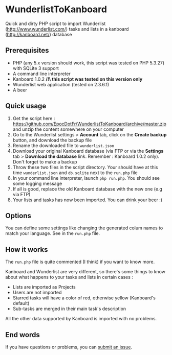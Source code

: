 WunderlistToKanboard
====================

Quick and dirty PHP script to import Wunderlist (http://www.wunderlist.com/) tasks and lists in a kanboard (http://kanboard.net/) database

## Prerequisites

  - PHP (any 5.x version should work, this script was tested on PHP 5.3.27) with SQLite 3 support
  - A command line interpreter
  - Kanboard 1.0.2 **/!\ this script was tested on this version only**
  - Wunderlist web application (tested on 2.3.6.1)
  - A beer

## Quick usage

  1. Get the script here : https://github.com/EpocDotFr/WunderlistToKanboard/archive/master.zip and unzip the content somewhere on your computer
  2. Go to the Wunderlist settings > **Account** tab, click on the **Create backup** button, and download the backup file
  3. Rename the downloaded file to `wunderlist.json`
  4. Download your original Kanboard database (via FTP or via the **Settings** tab > **Download the database** link. Remember : Kanboard 1.0.2  only). Don't forget to make a backup
  5. Throw these two files in the script directory. Your should have at this time `wunderlist.json` and `db.sqlite` next to the `run.php` file
  6. In your command line interpreter, launch `php run.php`. You should see some logging message
  7. If all is good, replace the old Kanboard database with the new one (e.g via FTP)
  8. Your lists and tasks has now been imported. You can drink your beer :)

## Options

You can define some settings like changing the generated colum names to match your language. See in the `run.php` file.

## How it works

The `run.php` file is quite commented (I think) if you want to know more.

Kanboard and Wunderlist are very different, so there's some things to know about what happens to your tasks and lists in certain cases :

  - Lists are imported as Projects
  - Users are not imported
  - Starred tasks will have a color of red, otherwise yellow (Kanboard's default)
  - Sub-tasks are merged in their main task's description

All the other data supported by Kanboard is imported with no problems.

## End words

If you have questions or problems, you can [submit an issue](https://github.com/EpocDotFr/WunderlistToKanboard/issues).
